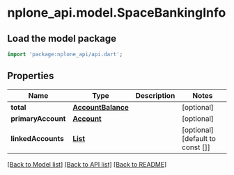 # nplone_api.model.SpaceBankingInfo

## Load the model package
```dart
import 'package:nplone_api/api.dart';
```

## Properties
Name | Type | Description | Notes
------------ | ------------- | ------------- | -------------
**total** | [**AccountBalance**](AccountBalance.md) |  | [optional] 
**primaryAccount** | [**Account**](Account.md) |  | [optional] 
**linkedAccounts** | [**List<Account>**](Account.md) |  | [optional] [default to const []]

[[Back to Model list]](../README.md#documentation-for-models) [[Back to API list]](../README.md#documentation-for-api-endpoints) [[Back to README]](../README.md)


